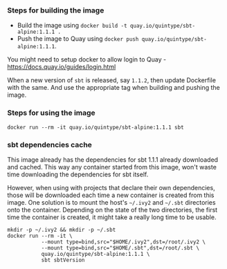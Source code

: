 ### Steps for building the image

- Build the image using `docker build -t quay.io/quintype/sbt-alpine:1.1.1 .`
- Push the image to Quay using `docker push quay.io/quintype/sbt-alpine:1.1.1`.

You might need to setup docker to allow login to Quay - https://docs.quay.io/guides/login.html

When a new version of `sbt` is released, say `1.1.2`, then update Dockerfile with the same. And use the appropriate tag when building and pushing the image.

### Steps for using the image

```
docker run --rm -it quay.io/quintype/sbt-alpine:1.1.1 sbt
```

### sbt dependencies cache

This image already has the dependencies for sbt 1.1.1 already downloaded and cached. This way any container started from this image, won't waste time downloading the dependencies for sbt itself.

However, when using with projects that declare their own dependencies, those will be downloaded each time a new container is created from this image. One solution is to mount the host's `~/.ivy2` and `~/.sbt` directories onto the container. Depending on the state of the two directories, the first time the container is created, it might take a really long time to be usable.

```
mkdir -p ~/.ivy2 && mkdir -p ~/.sbt
docker run --rm -it \
           --mount type=bind,src="$HOME/.ivy2",dst=/root/.ivy2 \
           --mount type=bind,src="$HOME/.sbt",dst=/root/.sbt \
           quay.io/quintype/sbt-alpine:1.1.1 \
           sbt sbtVersion
```
